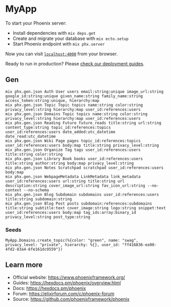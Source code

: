 # MyApp

To start your Phoenix server:

  * Install dependencies with `mix deps.get`
  * Create and migrate your database with `mix ecto.setup`
  * Start Phoenix endpoint with `mix phx.server`

Now you can visit [`localhost:4000`](http://localhost:4000) from your browser.

Ready to run in production? Please [check our deployment guides](https://hexdocs.pm/phoenix/deployment.html).

## Gen
```
mix phx.gen.json Auth User users email:string:unique image_url:string google_id:string:unique given_name:string family_name:string access_token:string:unique, hierarchy:map
mix phx.gen.json Topic Topic topics name:string color:string privacy_level:string hierarchy:map user_id:references:users
mix phx.gen.json Domains Topic topics name:string color:string privacy_level:string hierarchy:map user_id:references:users
mix phx.gen.json Reading Future future_reads title:string url:string content_type:string topic_id:references:topics user_id:references:users date_added:utc_datetime date_read:utc_datetime
mix phx.gen.json Wiki Page pages topic_id:references:topics user_id:references:users body:map title:string privacy_level:string
mix phx.gen.json Organize Tag tags user_id:references:users title:string color:string
mix phx.gen.json Library Book books user_id:references:users title:string author:string body:map privacy_level:string
mix phx.gen.json Notes Scratchpad scratchpad user_id:references:users body:map
mix phx.gen.json WebpageMetadata LinkMetadata link_metadata user_id:references:users url:string title:string url description:string cover_image_url:string fav_icon_url:string --no-context --no-schema
mix phx.gen.json Blog Subdomain subdomains user_id:references:users title:string subdomain:string
mix phx.gen.json Blog Post posts subdomain:references:subdomains title:string subtitle:text cover_image:string logo:string snippet:text user_id:references:users body:map tag_ids:array:binary_id privacy_level:string post_type:string
```

### Seeds
```
MyApp.Domains.create_topic(%{color: "green", name: "swag", privacy_level: "private", hierarchy: %{}, user_id: "ff416836-ea90-4fd2-83a4-6fe161dc9559"})
``` 

## Learn more

  * Official website: https://www.phoenixframework.org/
  * Guides: https://hexdocs.pm/phoenix/overview.html
  * Docs: https://hexdocs.pm/phoenix
  * Forum: https://elixirforum.com/c/phoenix-forum
  * Source: https://github.com/phoenixframework/phoenix